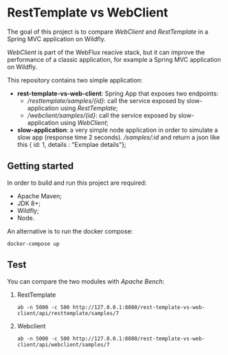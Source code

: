 # RestTemplate vs WebClient

The goal of this project is to compare _WebClient_ and _RestTemplate_  in a Spring MVC application on Wildfly.

_WebClient_ is part of the WebFlux reacive stack, but it can improve the performance of a classic application, for example a Spring MVC application on Wildfly.

This repository contains two simple application:
 - **rest-template-vs-web-client**: Spring App that exposes two endpoints:
   - _/resttemplate/samples/{id}_: call the service exposed by slow-application using *RestTemplate*;
   - _/webclient/samples/{id}_: call the service exposed by slow-application using *WebClient*;
 - **slow-application**: a very simple node application in order to simulate a slow app (response time 2 seconds).
   _/samples/:id_ and return a json like this { id: 1, details : "Exmplae details"};

 ## Getting started
In order to build and run this project are required:

* Apache Maven;
* JDK 8+;
* Wildfly;
* Node.

An alternative is to run the docker compose:

```
docker-compose up
```

## Test

You can compare the two modules with _Apache Bench_:

1. RestTemplate
    ```
    ab -n 5000 -c 500 http://127.0.0.1:8080/rest-template-vs-web-client/api/resttemplate/samples/7
    ```

1. Webclient
    ```
    ab -n 5000 -c 500 http://127.0.0.1:8080/rest-template-vs-web-client/api/webclient/samples/7
    ```


